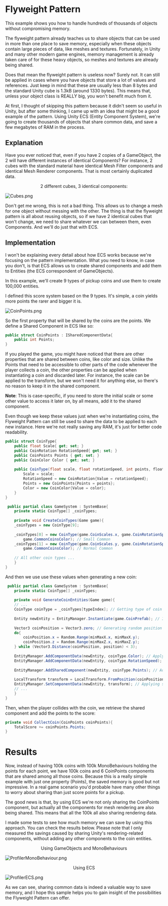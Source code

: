 ﻿# Flyweight Pattern

This example shows you how to handle hundreds of thousands of objects without compromising memory.

The flyweight pattern
already teaches us to share objects that can be used in more than one place to save memory, especially when these
objects contain large pieces of data, like meshes and textures. Fortunately, in Unity and many other modern game
engines, memory management is already taken care of for these heavy objects, so meshes and textures are already being
shared.

Does that mean the flyweight pattern is useless now? Surely not. It can still be applied in cases where you have objects
that store a lot of values and references. Just keep in mind that these are usually less than 8 bytes and the standard
Unity cube is 1.3kB (around 1330 bytes). This means that, unless your object class is REALLY big, you won't benefit much
from it.

At first, I thought of skipping this pattern because it didn't seem so useful in Unity, but after some thinking, I came
up with an idea that might be a good example of the pattern. Using Unity ECS (Entity Component System), we're going
to create thousands of objects that share common data, and save a few megabytes of RAM in the process.

## Explanation

Have you ever noticed that, even if you have 2 copies of a GameObject, the 2 will have different instances of identical
Components? For instance, 2 cubes with the standard material have identical Mesh Filter components and identical Mesh
Renderer components. That is most certainly duplicated data.

<p style="text-align: center;"> 2 different cubes, 3 identical components: </p>

![Cubes.png](..%2FCommand%20Pattern%2FImages%2FCubes.png)

Don't get me wrong, this is not a bad thing. This allows us to change a mesh for one object without messing with the
other. The thing is that the flyweight pattern is all about reusing objects, so if we have 2 identical cubes that won't change,
we need to share whatever we can between them, even Components. And we'll do just that with ECS.

## Implementation

I won't be explaining every detail about how ECS works because we're focusing on the pattern implementation. What you
need to know, in case you don't, is that ECS allows us to create shared components and add them to Entities (the
ECS correspondent of GameObjects).

In this example, we'll create 9 types of pickup coins and use them to create 100,000 entities.

I defined this score system based on the 9 types. It's simple, a coin yields more points the rarer and bigger it is.

![CoinPoints.png](..%2FCommand%20Pattern%2FImages%2FCoinPoints.png)

So the first property that will be shared by the coins are the points. We define a Shared Component in ECS like so:

~~~c#
public struct CoinPoints : ISharedComponentData{
    public int Points;
}
~~~

If you played the game, you might have noticed that there are other properties that are shared between coins, like color
and size. Unlike the Points that need to be accessible to other parts of the code whenever the player collects a coin,
the other properties can be applied when instantiating a coin and discarded later. For instance, the scale can be
applied to the transform, but we won't need it for anything else, so there's no reason to keep it in the shared
component.

**Note**: This is case-specific, if you need to store the initial scale or some other value to access it later on, by
all means, add it to the shared component.

Even though we keep these values just when we're instantiating coins, the Flyweight Pattern can still be used to share
the data to be applied to each new instance. Here we're not really saving any RAM, it's just for better code
readability.

~~~c#
public struct CoinType{
    public float Scale{ get; set; }
    public CoinRotation RotationSpeed{ get; set; }
    public CoinPoints Points { get; set; }
    public CoinColor Color { get; set; }
    
    public CoinType(float scale, float rotationSpeed, int points, float4 color){
        Scale = scale;
        RotationSpeed = new CoinRotation{Value = rotationSpeed};
        Points = new CoinPoints{Points = points};
        Color = new CoinColor{Value = color};
    }
}
~~~

~~~c#
 public partial class GameSystem : SystemBase{
    private static CoinType[] _coinTypes;
    
    private void CreateCoinTypes(Game game){
    _coinTypes = new CoinType[9];
    
    _coinTypes[0] = new CoinType(game.CoinScales.x, game.CoinRotationSpeeds.x, game.CommonCoinPoints.x,
        game.CommonCoinsColor); // Small Common
    _coinTypes[1] = new CoinType(game.CoinScales.y, game.CoinRotationSpeeds.y, game.CommonCoinPoints.y,
        game.CommonCoinsColor); // Normal Common
        
    // All other coin types ...
    }
}
~~~

And then we use use these values when generating a new coin:

~~~c#
 public partial class GameSystem : SystemBase{
    private static CoinType[] _coinTypes;
    
    private void GenerateCoinEntities(Game game){
    // ...
    CoinType coinType = _coinTypes[typeIndex]; // Getting type of coin based on random rareness and size
    
    Entity newEntity = EntityManager.Instantiate(game.CoinPrefab); // Instantiating coin
    
    Vector3 coinPosition = Vector3.zero; // Generating random position
    do{
        coinPosition.x = Random.Range(minMaxX.x, minMaxX.y);
        coinPosition.z = Random.Range(minMaxZ.x, minMaxZ.y);
    } while (Vector3.Distance(coinPosition, position) < 3);
    
    EntityManager.AddComponentData(newEntity, coinType.Color); // Applying material color
    EntityManager.AddComponentData(newEntity, coinType.RotationSpeed); // Applying material rotation
    
    EntityManager.AddSharedComponent(newEntity, coinType.Points); // Adding the Shared Component we created
    
    LocalTransform transform = LocalTransform.FromPosition(coinPosition).ApplyScale(coinType.Scale);
    EntityManager.SetComponentData(newEntity, transform); // Applying scale
    // ...
    }
}
~~~

Then, when the player collides with the coin, we retrieve the shared component and add the points to the score:

~~~c#
private void CollectCoin(CoinPoints coinPoints){
    TotalScore += coinPoints.Points;
}
~~~

# Results

Now, instead of having 100k coins with 100k MonoBehaviours holding the points for each point, we have 100k coins and 6
CoinPoints components that are shared among all those coins. Because this is a really simple example with just one
property (Points), the saved memory is good but not impressive. In a real game scenario you'd probable have many other
things to worry about sharing than just score points for a pickup.

The good news is that, by using ECS we're not only sharing the CoinPoints component, but actually all the components for
mesh rendering are also being shared. This means that all the 100k all also sharing rendering data.

I made some tests to see how much memory we can save by using this approach. You can check the results below. Please
note that I only measured the savings caused by sharing Unity's rendering-related components, without adding any other
components to the coin entities.

<p style="text-align: center;"> Using GameObjects and MonoBehaviours </p>

![ProfilerMonoBehaviour.png](..%2FCommand%20Pattern%2FImages%2FProfilerMonoBehaviour.png)

<p style="text-align: center;"> Using ECS </p>

![ProfilerECS.png](..%2FCommand%20Pattern%2FImages%2FProfilerECS.png)

As we can see, sharing common data is indeed a valuable way to save memory, and I hope this sample helps you to gain
insight of the possibilities the Flyweight Pattern can offer.
